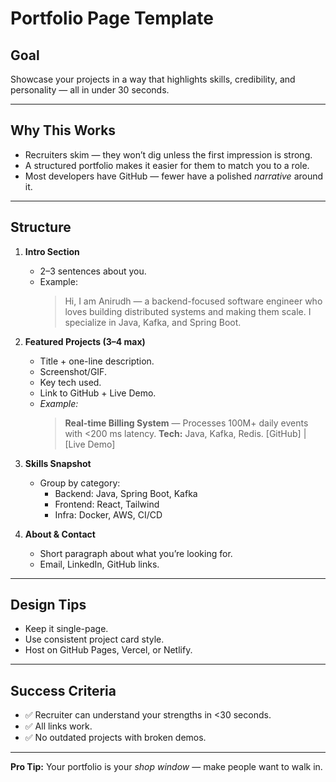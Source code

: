 # Portfolio Page Template

## Goal

Showcase your projects in a way that highlights skills, credibility, and personality — all in under 30 seconds.

---

## Why This Works

- Recruiters skim — they won’t dig unless the first impression is strong.
- A structured portfolio makes it easier for them to match you to a role.
- Most developers have GitHub — fewer have a polished *narrative* around it.

---

## Structure

1. **Intro Section**
    - 2–3 sentences about you.
    - Example:
      > Hi, I am Anirudh — a backend-focused software engineer who loves building distributed systems and making them
      scale. I specialize in Java, Kafka, and Spring Boot.

2. **Featured Projects (3–4 max)**
    - Title + one-line description.
    - Screenshot/GIF.
    - Key tech used.
    - Link to GitHub + Live Demo.
    - *Example:*
      > **Real-time Billing System** — Processes 100M+ daily events with <200 ms latency. **Tech:** Java, Kafka,
      Redis. [GitHub] | [Live Demo]

3. **Skills Snapshot**
    - Group by category:
        - Backend: Java, Spring Boot, Kafka
        - Frontend: React, Tailwind
        - Infra: Docker, AWS, CI/CD

4. **About & Contact**
    - Short paragraph about what you’re looking for.
    - Email, LinkedIn, GitHub links.

---

## Design Tips

- Keep it single-page.
- Use consistent project card style.
- Host on GitHub Pages, Vercel, or Netlify.

---

## Success Criteria

- ✅ Recruiter can understand your strengths in <30 seconds.
- ✅ All links work.
- ✅ No outdated projects with broken demos.

---

**Pro Tip:** Your portfolio is your *shop window* — make people want to walk in.
